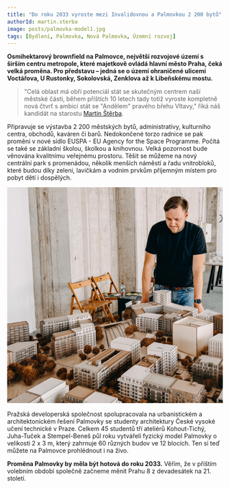 ```yaml
---
title: "Do roku 2033 vyroste mezi Invalidovnou a Palmovkou 2 200 bytů"
authorId: martin.sterba
image: posts/palmovka-model1.jpg
tags: [Bydlení, Palmovka, Nová Palmovka, Územní rozvoj]
---
```


**Osmihektarový brownfield na Palmovce, největší rozvojové území s širším centru metropole, které majetkově ovládá hlavní město Praha, čeká velká proměna. Pro představu – jedná se o území ohraničené ulicemi Voctářova, U Rustonky, Sokolovská, Zenklova až k Libeňskému mostu.**

>"Celá oblast má obří potenciál stát se skutečným centrem naší městské části, během příštích 10 letech tady totiž vyroste kompletně nová čtvrť s ambicí stát se "Andělem" pravého břehu Vltavy," říká náš kandidát na starostu [Martin Štěrba](https://praha8.pirati.cz/lide/martin-sterba.html).

Připravuje se výstavba 2 200 městských bytů, administrativy, kulturního centra, obchodů, kaváren či barů. Nedokončené torzo radnice se pak promění v nové sídlo EUSPA - EU Agency for the Space Programme. Počítá se také se základní školou, školkou a knihovnou. Velká pozornost bude věnována kvalitnímu veřejnému prostoru. Těšit se můžeme na nový centrální park s promenádou, několik menších náměstí a řadu vnitrobloků, které budou díky zeleni, lavičkám a vodním prvkům příjemným místem pro pobyt dětí i dospělých.

![Model Palmovky](/assets/img/posts/palmovka-model2.jpg)

Pražská developerská společnost spolupracovala na urbanistickém a architektonickém řešení Palmovky se studenty architektury České vysoké učení technické v Praze. Celkem 45 studentů tří ateliérů Kohout-Tichý, Juha-Tuček a Stempel-Beneš půl roku vytvářeli fyzický model Palmovky o velikosti 2 x 3 m, který zahrnuje 60 různých budov ve 12 blocích. Ten si teď můžete na Palmovce prohlédnout i na živo.

**Proměna Palmovky by měla být hotová do roku 2033.** Věřím, že v příštím volebním období společně začneme měnit Prahu 8 z devadesátek na 21. století.
